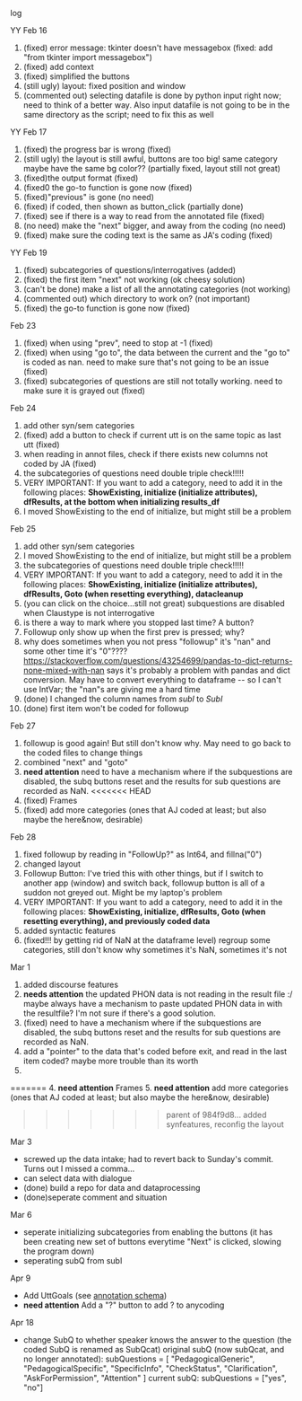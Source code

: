 log

YY Feb 16
1. (fixed) error message: tkinter doesn't have messagebox
(fixed: add "from tkinter import messagebox")
2. (fixed) add context
3. (fixed) simplified the buttons
4. (still ugly) layout: fixed position and window
5. (commented out) selecting datafile is done by python input right now; need to think of a better way. Also input datafile is not going to be in the same directory as the script; need to fix this as well

YY Feb 17
1. (fixed) the progress bar is wrong (fixed)
2. (still ugly) the layout is still awful, buttons are too big! same category maybe have the same bg color?? (partially fixed, layout still not great)
3. (fixed)the output format (fixed)
4. (fixed0 the go-to function is gone now (fixed)
5. (fixed)"previous" is gone (no need)
6. (fixed) if coded, then shown as button_click (partially done)
6. (fixed) see if there is a way to read from the annotated file (fixed)
7. (no need) make the "next" bigger, and away from the coding (no need)
8. (fixed) make sure the coding text is the same as JA's coding (fixed)


YY Feb 19
1. (fixed) subcategories of questions/interrogatives (added)
2. (fixed) the first item "next" not working (ok cheesy solution)
3. (can't be done) make a list of all the annotating categories (not working)
4. (commented out) which directory to work on? (not important)
5. (fixed) the go-to function is gone now (fixed)

Feb 23
1. (fixed) when using "prev", need to stop at -1 (fixed)
2. (fixed) when using "go to", the data between the current and the "go to" is coded as nan. need to make sure that's not going to be an issue (fixed)
3. (fixed) subcategories of questions are still not totally working. need to make sure it is grayed out (fixed)

Feb 24
1. add other syn/sem categories 
2. (fixed) add a button to check if current utt is on the same topic as last utt (fixed)
3. when reading in annot files, check if there exists new columns not coded by JA (fixed)
4. the subcategories of questions need double triple check!!!!!
5. VERY IMPORTANT: If you want to add a category, need to add it in the following places:
**ShowExisting, initialize (initialize attributes), dfResults, at the bottom when initializing results_df**
6. I moved ShowExisting to the end of initialize, but might still be a problem

Feb 25
1. add other syn/sem categories 
2. I moved ShowExisting to the end of initialize, but might still be a problem
3. the subcategories of questions need double triple check!!!!!
4. VERY IMPORTANT: If you want to add a category, need to add it in the following places:
**ShowExisting, initialize (initialize attributes), dfResults, Goto (when resetting everything), datacleanup**
5. (you can click on the choice...still not great) subquestions are disabled when Claustype is not interrogative 
6. is there a way to mark where you stopped last time? A button?
7. Followup only show up when the first prev is pressed; why?
8. why does sometimes when you not press "followup" it's "nan" and some other time it's "0"???? <https://stackoverflow.com/questions/43254699/pandas-to-dict-returns-none-mixed-with-nan> says it's probably a problem with pandas and dict conversion. May have to convert everything to dataframe
-- so I can't use IntVar; the "nan"s are giving me a hard time
9. (done) I changed the column names from *subI* to *SubI*
10. (done) first item won't be coded for followup

Feb 27
1. followup is good again! But still don't know why. May need to go back to the coded files to change things
2. combined "next" and "goto"
3.  **need attention** need to have a mechanism where if the subquestions are disabled, the subq buttons reset and the results for sub questions are recorded as NaN. 
<<<<<<< HEAD
4. (fixed) Frames
5. (fixed) add more categories (ones that AJ coded at least; but also maybe the here&now, desirable) 

Feb 28
1. fixed followup by reading in "FollowUp?" as Int64, and fillna("0")
2. changed layout
3. Followup Button: I've tried this with other things, but if I switch to another app (window) and switch back, followup button is all of a suddon not greyed out. Might be my laptop's problem
4. VERY IMPORTANT: If you want to add a category, need to add it in the following places:
**ShowExisting, initialize, dfResults, Goto (when resetting everything), and previously coded data**
5. added syntactic features 
6. (fixed!!! by getting rid of NaN at the dataframe level) regroup some categories, still don't know why sometimes it's NaN, sometimes it's not

Mar 1
1. added discourse features
2. **needs attention** the updated PHON data is not reading in the result file :/ maybe always have a mechanism to paste updated PHON data in with the resultfile? I'm not sure if there's a good solution.
3. (fixed) need to have a mechanism where if the subquestions are disabled, the subq buttons reset and the results for sub questions are recorded as NaN.
4. add a "pointer" to the data that's coded before exit, and read in the last item coded? maybe more trouble than its worth
5. 
=======
4. **need attention** Frames
5. **need attention** add more categories (ones that AJ coded at least; but also maybe the here&now, desirable) 

>>>>>>> parent of 984f9d8... added synfeatures, reconfig the layout


Mar 3
- screwed up the data intake; had to revert back to Sunday's commit. Turns out I missed a comma...
- can select data with dialogue
-  (done) build a repo for data and dataprocessing
- (done)seperate comment and situation

Mar 6
- seperate initializing subcategories from enabling the buttons (it has been creating new set of buttons everytime "Next" is clicked, slowing the program down)
- seperating subQ from subI

Apr 9
- Add UttGoals (see [annotation schema](../schema.md))
- **need attention** Add a "?" button to add ? to anycoding

Apr 18
- change SubQ to whether speaker knows the answer to the question (the coded SubQ is renamed as SubQcat)
original subQ (now subQcat, and no longer annotated): 
        subQuestions = [
        "PedagogicalGeneric", 
        "PedagogicalSpecific", 
        "SpecificInfo", 
        "CheckStatus", 
        "Clarification",  
        "AskForPermission", 
        "Attention"
        ]
current subQ:
subQuestions = ["yes", "no"]
